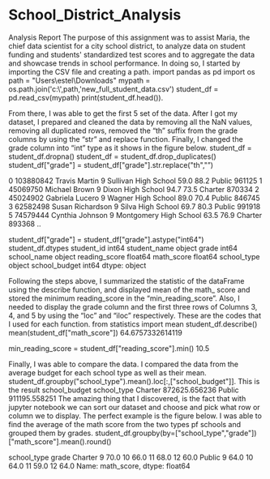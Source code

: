 # School_District_Analysis
Analysis Report
The purpose of this assignment was to assist Maria, the chief data scientist for a city school district, to analyze data on student funding and students' standardized test scores and to aggregate the data and showcase trends in school performance. 
In doing so, I started by importing the CSV file and creating a path. 
import pandas as pd 
import os
path = "Users\estel\Downloads"
mypath = os.path.join('c:\\',path,'new_full_student_data.csv')
student_df = pd.read_csv(mypath)
print(student_df.head()). 

From there, I was able to get the first 5 set of the data. After I got my dataset, I prepared and cleaned the data by removing all the NaN values, removing all duplicated rows, removed the “th” suffix from the grade columns by using the “str” and replace function. Finally, I changed the grade column into “int” type as it shows in the figure below.
student_df = student_df.dropna()
student_df = student_df.drop_duplicates()
student_df["grade"] = student_df["grade"].str.replace("th","”)

0	103880842	Travis Martin	9	Sullivan High School	59.0	88.2	Public	961125
1	45069750	Michael Brown	9	Dixon High School	94.7	73.5	Charter	870334
2	45024902	Gabriela Lucero	9	Wagner High School	89.0	70.4	Public	846745
3	62582498	Susan Richardson	9	Silva High School	69.7	80.3	Public	991918
5	74579444	Cynthia Johnson	9	Montgomery High School	63.5	76.9	Charter	893368
..								

student_df["grade"] = student_df["grade"].astype("int64")
student_df.dtypes
student_id         int64
student_name      object
grade              int64
school_name       object
reading_score    float64
math_score       float64
school_type       object
school_budget      int64
dtype: object

Following the steps above, I summarized the statistic of the dataFrame using the describe function, and displayed mean of the math_ score and stored the minimum reading_score in the “min_reading_score”. Also, I needed to display the grade column and the first three rows of Columns 3, 4, and 5 by using the “loc” and “iloc” respectively. These are the codes that I used for each function.
from statistics import mean
student_df.describe()
mean(student_df["math_score"]) 	64.6757332614119

min_reading_score = student_df["reading_score"].min()		10.5


Finally, I was able to compare the data. I compared the data from the average budget for each school type as well as their mean.
student_df.groupby("school_type").mean().loc[:,["school_budget"]].	 This is the result
	school_budget
school_type	
Charter	872625.656236
Public	911195.558251
The amazing thing that I discovered, is the fact that with jupyter notebook we can sort our dataset  and choose and pick what row or column we to display. The perfect example is the figure below. I was able to find the average of the math score from the two types pf schools and grouped them by grades.
student_df.groupby(by=["school_type","grade"])["math_score"].mean().round()


school_type  grade
Charter      9        70.0
             10       66.0
             11       68.0
             12       60.0
Public       9        64.0
             10       64.0
             11       59.0
             12       64.0
Name: math_score, dtype: float64
